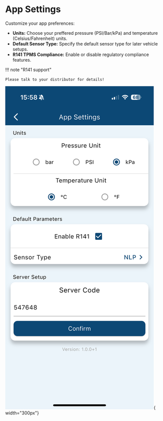 
# App Settings

Customize your app preferences:

- **Units:** Choose your preffered pressure (PSI/Bar/kPa) and temperature (Celsius/Fahrenheit) units.
- **Default Sensor Type:** Specify the default sensor type for later vehicle setups.
- **R141 TPMS Compliance:** Enable or disable regulatory compliance features.

!!! note "R141 support"

    Please talk to your distributor for details!

![App Screenshot](images/appSettings_menu.PNG){ width="300px"}
